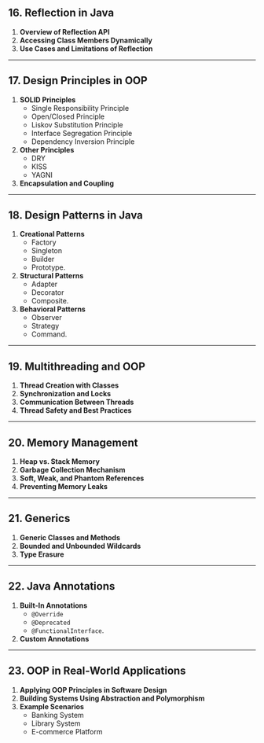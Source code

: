## **16. Reflection in Java**
1. **Overview of Reflection API**
2. **Accessing Class Members Dynamically**
3. **Use Cases and Limitations of Reflection**

---

## **17. Design Principles in OOP**
1. **SOLID Principles**
   - Single Responsibility Principle
   - Open/Closed Principle
   - Liskov Substitution Principle
   - Interface Segregation Principle
   - Dependency Inversion Principle
2. **Other Principles**
   - DRY
   - KISS
   - YAGNI
3. **Encapsulation and Coupling**

---

## **18. Design Patterns in Java**
1. **Creational Patterns**
   - Factory
   - Singleton
   - Builder
   - Prototype.
2. **Structural Patterns**
   - Adapter
   - Decorator
   - Composite.
3. **Behavioral Patterns**
   - Observer
   - Strategy
   - Command.

---

## **19. Multithreading and OOP**
1. **Thread Creation with Classes**
2. **Synchronization and Locks**
3. **Communication Between Threads**
4. **Thread Safety and Best Practices**

---

## **20. Memory Management**
1. **Heap vs. Stack Memory**
2. **Garbage Collection Mechanism**
3. **Soft, Weak, and Phantom References**
4. **Preventing Memory Leaks**

---

## **21. Generics**
1. **Generic Classes and Methods**
2. **Bounded and Unbounded Wildcards**
3. **Type Erasure**

---

## **22. Java Annotations**
1. **Built-In Annotations**
   - `@Override`
   - `@Deprecated`
   - `@FunctionalInterface`.
2. **Custom Annotations**


---

## **23. OOP in Real-World Applications**
1. **Applying OOP Principles in Software Design**
2. **Building Systems Using Abstraction and Polymorphism**
3. **Example Scenarios**
   - Banking System
   - Library System
   - E-commerce Platform

